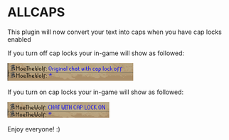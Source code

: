 # ALLCAPS
This plugin will now convert your text into caps when you have cap locks enabled

If you turn off cap locks your in-game will show as followed:

![](src/main/resources/capsoff.png)

If you turn on cap locks your in-game will show as followed:

![](src/main/resources/capson.png)


Enjoy everyone! :)